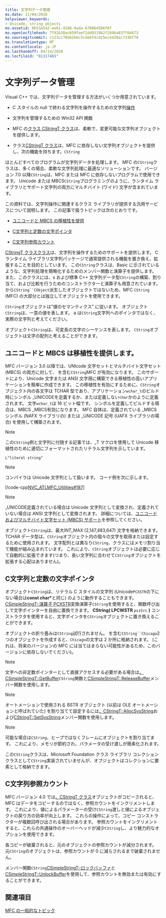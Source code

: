 ```yaml
---
title: 文字列データ管理
ms.date: 11/04/2016
helpviewer_keywords:
- Unicode, string objects
ms.assetid: 0b53a542-eeb1-4108-9ada-6700645b6f8f
ms.openlocfilehash: 7f92b38ac659faef2dd9319b2f204ba837f0d473
ms.sourcegitcommit: c123cc76bb2b6c5cde6f4c425ece420ac733bf70
ms.translationtype: MT
ms.contentlocale: ja-JP
ms.lasthandoff: 04/14/2020
ms.locfileid: "81317465"
---
```

# <a name="string-data-management"></a>文字列データ管理

Visual C++ では、文字列データを管理する方法がいくつか用意されています。

- C スタイルの null で終わる文字列を操作するための文字列[操作](../c-runtime-library/string-manipulation-crt.md)

- 文字列を管理するための Win32 API 関数

- MFC の[クラス CStringT クラス](../atl-mfc-shared/reference/cstringt-class.md)は、柔軟で、変更可能な文字列オブジェクトを提供します。

- クラス[CStringT クラス](../atl-mfc-shared/reference/cstringt-class.md)は、MFC に依存しない文字列オブジェクトを提供し、次の機能を持ちます。`CString`

ほとんどすべてのプログラムが文字列データを処理します。 MFC の`CString`クラスは、多くの場合、柔軟な文字列処理に最適なソリューションです。 バージョン 7.0 以降`CString`は、MFC または MFC に依存しないプログラムで使用できます。 Unicode または MBCS`CString`プログラミングのように、ランタイム ライブラリとサポート文字列の両方にマルチバイト (ワイド) 文字が含まれています。

この資料では、文字列操作に関連するクラス ライブラリが提供する汎用サービスについて説明します。 この記事で扱うトピックは次のとおりです。

- [ユニコードと MBCS の移植性を提供](#_core_unicode_and_mbcs_provide_portability)

- [C文字列と定数の文字ポインタ](#_core_cstrings_and_const_char_pointers)

- [C文字列参照カウント](#_core_cstring_reference_counting)

[CStringT クラスクラス](../atl-mfc-shared/reference/cstringt-class.md)は、文字列を操作するためのサポートを提供します。 C ランタイム ライブラリ文字列パッケージで通常提供される機能を置き換え、拡張することを目的としています。 この`CString`クラスは、Basic に示されているような、文字列処理を簡略化するためのメンバー関数と演算子を提供します。 また、このクラスには、s および標準 C++ 文字列データ型`CString`の構築、割り当て、および比較を行うためのコンストラクターと演算子も用意されています。 から`CString``CObject`派生したオブジェクトではないため、MFC `CString` (MFC) の大部分とは独立してオブジェクトを使用できます。

`CString`オブジェクトは"値のセマンティクス" に従います。 オブジェクト`CString`は、一意の値を表します。 a は`CString`文字列へのポインタではなく、実際の文字列と考えてください。

オブジェクト`CString`は、可変長の文字のシーケンスを表します。 `CString`オブジェクトは文字の配列と考えることができます。

## <a name="unicode-and-mbcs-provide-portability"></a><a name="_core_unicode_and_mbcs_provide_portability"></a>ユニコードと MBCS は移植性を提供します。

MFC バージョン 3.0 以降では、UNIcode 文字セットとマルチバイト文字セット (MBCS) の両方に対して、 を含む`CString`MFC が有効になります。 このサポートにより、Unicode 文字または ANSI 文字用に構築できる移植性の高いアプリケーションを簡単に作成できます。 この移植性を有効にするために、`CString`オブジェクト内の各文字は TCHAR 型であり、アプリケーション`wchar_t`のビルド時にシンボル _UNICODEを定義するか、または定義しない`char`かのように定義されます。 文字`wchar_t`は 16 ビット幅です。 シンボルを定義してビルドする場合は、MBCS _MBCS有効になります。 MFC 自体は、定義されている _MBCS シンボル (NAFX ライブラリの) または _UNICODE 記号 (UAFX ライブラリの場合) を使用して構築されます。

> [!NOTE]
> この`CString`例と文字列に付随する記事では、_T マクロを使用して Unicode 移植性のために適切にフォーマットされたリテラル文字列を示しています。

`L"literal string"`

> [!NOTE]
> コンパイラは Unicode 文字列として扱います。 コード例を次に示します。

[!code-cpp[NVC_ATLMFC_Utilities#187](../atl-mfc-shared/codesnippet/cpp/string-data-management_1.cpp)]

> [!NOTE]
> _UNICODE定義されている場合は Unicode 文字列として変換され、定義されていない場合は ANSI 文字列として変換されます。 詳細については、[ユニコードおよびマルチバイト文字セット (MBCS) サポート](../atl-mfc-shared/unicode-and-multibyte-character-set-mbcs-support.md)を参照してください。

オブジェクト`CString`は、最大INT_MAX (2,147,483,647) 文字を格納できます。 TCHAR データ型は、`CString`オブジェクト内の個々の文字を取得または設定するために使用されます。 文字配列とは異なり`CString`、クラスにはメモリ割り当て機能が組み込まれています。 これにより、`CString`オブジェクトは必要に応じて自動的に拡張できます(つまり、長い文字列に合わせて`CString`オブジェクトを拡張する心配はありません)。

## <a name="cstrings-and-const-char-pointers"></a><a name="_core_cstrings_and_const_char_pointers"></a>C文字列と定数の文字ポインタ

オブジェクト`CString`は、リテラル C スタイルの文字列 (Unicode`PCXSTR`の下にない場合は**const char**<strong>\*</strong>と同じ) のように動作することもできます。 [CSimpleStringT::演算子 PCXSTR](../atl-mfc-shared/reference/csimplestringt-class.md#operator_pcxstr)変換演算子`CString`を使用すると、関数呼び出しで文字ポインターを自由に置換できます。 **CString( LPCWSTR** `pszSrc` **)** コンストラクタを使用すると、文字ポインタを`CString`オブジェクトに置き換えることができます。

オブジェクトの折り畳みは`CString`試行されません。 を含む`CString``Chicago`2 つのオブジェクトを作成すると、`Chicago`の文字は 2 か所に格納されます。 (これは、将来のバージョンの MFC には当てはまらない可能性があるため、このバージョンに依存しないでください)。

> [!NOTE]
> 文字への非定数ポインターとして直接アクセスする必要がある場合は[、CSimpleStringT::GetBuffer](../atl-mfc-shared/reference/csimplestringt-class.md#getbuffer)`CString`関数と[CSimpleStringT::ReleaseBuffer](../atl-mfc-shared/reference/csimplestringt-class.md#releasebuffer)メンバー関数を使用します。

> [!NOTE]
> オートメーションで使用される BSTR オブジェクト (以前は OLE オートメーションと呼ばれていた) を割り当てて設定するには[、CStringT::AllocSysString](../atl-mfc-shared/reference/cstringt-class.md#allocsysstring)および[CStringT::SetSysString](../atl-mfc-shared/reference/cstringt-class.md#setsysstring)メンバー関数を使用します。

> [!NOTE]
> 可能な場合は`CString`、ヒープではなくフレームにオブジェクトを割り当てます。 これにより、メモリが節約され、パラメータの受け渡しが簡素化されます。

この`CString`クラスは、Microsoft Foundation クラス ライブラリ コレクション クラスとして`CString`実装されていませんが、オブジェクトはコレクションに要素として格納できます。

## <a name="cstring-reference-counting"></a><a name="_core_cstring_reference_counting"></a>C文字列参照カウント

MFC バージョン 4.0 では[、CStringT クラス](../atl-mfc-shared/reference/cstringt-class.md)オブジェクトがコピーされると、MFC はデータをコピーするのではなく、参照カウントをインクリメントします。 これにより、値によるパラメーターの受け`CString`渡しと値によるオブジェクトの戻り方の効率が向上します。 これらの操作によって、コピー コンストラクターが複数回呼び出される場合があります。 参照カウントをインクリメントすると、これらの共通操作のオーバーヘッドが減少`CString`し、より魅力的なオプションを使用できます。

各コピーが破棄されると、元のオブジェクトの参照カウントが減分されます。 元`CString`のオブジェクトは、参照カウントが 0 に減らされるまで破棄されません。

メンバー関数`CString`[CSimpleStringT::ロックバッファ](../atl-mfc-shared/reference/csimplestringt-class.md#lockbuffer)と[CSimpleStringT::UnlockBuffer](../atl-mfc-shared/reference/csimplestringt-class.md#unlockbuffer)を使用して、参照カウントを無効または有効にすることができます。

## <a name="see-also"></a>関連項目

[MFC の一般的なトピック](../mfc/general-mfc-topics.md)

